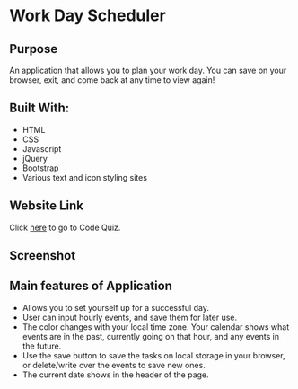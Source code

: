 # Work Day Scheduler

## Purpose

An application that allows you to plan your work day.  You can save on your browser, exit, and come back at any time to view again!

## Built With:

- HTML
- CSS
- Javascript
- jQuery
- Bootstrap
- Various text and icon styling sites

## Website Link

Click [here](https://marksherm04.github.io/work-day-schedule/) to go to Code Quiz.

## Screenshot


## Main features of Application

- Allows you to set yourself up for a successful day.
- User can input hourly events, and save them for later use.
- The color changes with your local time zone. Your calendar shows what events are in the past, currently going on that hour, and any events in the future.
- Use the save button to save the tasks on local storage in your browser, or delete/write over the events to save new ones.  
- The current date shows in the header of the page.